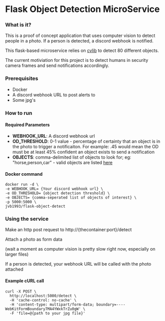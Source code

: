 # Flask Object Detection MicroService

### What is it? 

This is a proof of concept application that uses computer vision to detect people in a photo. If a person is detected, a discord webhook is notified.

This flask-based microservice relies on [cvlib](https://www.cvlib.net/) to detect 80 different objects.

The current motiviation for this project is to detect humans in security camera frames and send notifications accordingly.

### Prerequisites
 - Docker
 - A discord webhook URL to post alerts to
 - Some jpg's

### How to run

#### Required Parameters
  - **WEBHOOK_URL**: A discord webhook url
  - **OD_THRESHOLD**: 0-1 value - percentage of certainty that an object is in the photo to trigger a notificaiton. For example: .45 would mean the OD must be at least 45% confident an object exists to send a notification
  - **OBJECTS**: comma-delimited list of objects to look for; eg: "horse,person,car" - valid objects are listed [here](https://raw.githubusercontent.com/arunponnusamy/object-detection-opencv/master/yolov3.txt)

#### Docker command
    docker run -d \
    -e WEBHOOK_URL= {Your discord webhook url} \
    -e OD_THRESHOLD= {object detection threshold} \
    -e OBJECTS= {comma-seperated list of objects of interest} \
    -p 5000:5000 \
    jvb1993/flask-object-detect

### Using the service

Make an http post request to http://{thecontainer:port}/detect

Attach a photo as form data 

(wait a moment as computer vision is pretty slow right now, especially on larger files)

If a person is detected, your webhook URL will be called with the photo attached

#### Example cURL call

```
curl -X POST \
  http://localhost:5000/detect \
  -H 'cache-control: no-cache' \
  -H 'content-type: multipart/form-data; boundary=----WebKitFormBoundary7MA4YWxkTrZu0gW' \
  -F 'file=@{path to your jpg file}'
```
